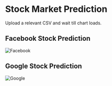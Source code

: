 # Stock Market Prediction

Upload a relevant CSV and wait till chart loads.

## Facebook Stock Prediction
![Facebook](https://github.com/vvek1402/stock-market-prediction/assets/61880066/456c9618-259b-4864-8e5f-74db97f218bd)


## Google Stock Prediction
![Google](https://github.com/vvek1402/stock-market-prediction/assets/61880066/88719aea-8de2-4808-9019-98f8a0b3b96d)

